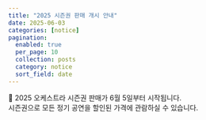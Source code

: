 ```yaml
---
title: "2025 시즌권 판매 개시 안내"
date: 2025-06-03
categories: [notice]
pagination:
  enabled: true
  per_page: 10
  collection: posts
  category: notice
  sort_field: date
---
```


🎫 2025 오케스트라 시즌권 판매가 6월 5일부터 시작됩니다.  
시즌권으로 모든 정기 공연을 할인된 가격에 관람하실 수 있습니다.

